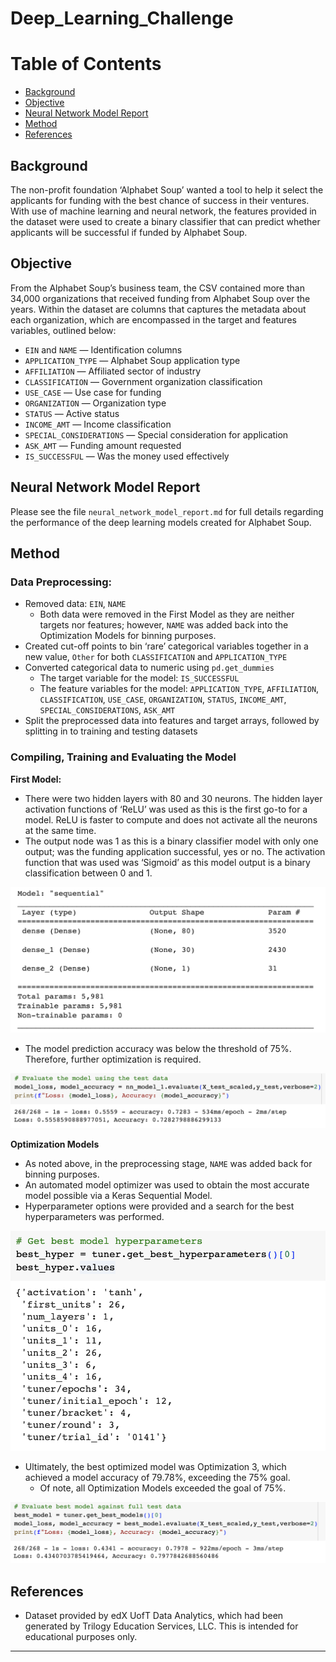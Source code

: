 # Deep_Learning_Challenge



Table of Contents
=================

  * [Background](#background)
  * [Objective](#objective)
  * [Neural Network Model Report](#neural-network-model-report)
  * [Method](#method)
  * [References](#references)
  
  
  
## Background
The non-profit foundation ‘Alphabet Soup’ wanted a tool to help it select the applicants for funding with the best chance of success in their ventures. With use of machine learning and neural network, the features provided in the dataset were used to create a binary classifier that can predict whether applicants will be successful if funded by Alphabet Soup. 



## Objective
  
  
From the Alphabet Soup’s business team, the CSV contained more than 34,000 organizations that received funding from Alphabet Soup over the years. Within the dataset are columns that captures the metadata about each organization, which are encompassed in the target and features variables, outlined below:

* `EIN` and `NAME` — Identification columns
* `APPLICATION_TYPE` — Alphabet Soup application type
* `AFFILIATION` — Affiliated sector of industry
* `CLASSIFICATION` — Government organization classification
* `USE_CASE` — Use case for funding
* `ORGANIZATION` — Organization type
* `STATUS` — Active status
* `INCOME_AMT` — Income classification
* `SPECIAL_CONSIDERATIONS` — Special consideration for application
* `ASK_AMT` — Funding amount requested
* `IS_SUCCESSFUL` — Was the money used effectively



## Neural Network Model Report


Please see the file `neural_network_model_report.md` for full details regarding the performance of the deep learning models created for Alphabet Soup. 



## Method


### Data Preprocessing:

* Removed data: `EIN`, `NAME` 
    * Both data were removed in the First Model as they are neither targets nor features; however, `NAME` was added back into the Optimization Models for binning purposes.
* Created cut-off points to bin ‘rare’ categorical variables together in a new value, `Other` for both `CLASSIFICATION` and `APPLICATION_TYPE`
* Converted categorical data to numeric using `pd.get_dummies`
    * The target variable for the model: `IS_SUCCESSFUL`
    * The feature variables for the model: `APPLICATION_TYPE`, `AFFILIATION`, `CLASSIFICATION`, `USE_CASE`, `ORGANIZATION`, `STATUS`, `INCOME_AMT`, `SPECIAL_CONSIDERATIONS`, `ASK_AMT`
* Split the preprocessed data into features and target arrays, followed by splitting in to training and testing datasets 


### Compiling, Training and Evaluating the Model

**First Model:**

* There were two hidden layers with 80 and 30 neurons. The hidden layer activation functions of ‘ReLU’ was used as this is the first go-to for a model. ReLU is faster to compute and does not activate all the neurons at the same time. 
* The output node was 1 as this is a binary classifier model with only one output; was the funding application successful, yes or no. The activation function that was used was ‘Sigmoid’ as this model output is a binary classification between 0 and 1. 

![model_1_layers](Images/model_1_layers.png)  


* The model prediction accuracy was below the threshold of 75%. Therefore, further optimization is required. 

![model_1](Images/model_1.png)  



**Optimization Models**
* As noted above, in the preprocessing stage, `NAME` was added back for binning purposes.
* An automated model optimizer was used to obtain the most accurate model possible via a Keras Sequential Model. 
* Hyperparameter options were provided and a search for the best hyperparameters was performed.

![optimization_3_hyperparameters](Images/optimization_3_hyperparameters.png)  


* Ultimately, the best optimized model was Optimization 3, which achieved a model accuracy of 79.78%, exceeding the 75% goal. 
    * Of note, all Optimization Models exceeded the goal of 75%. 

![optimization_3_accuracy](Images/optimization_3_accuracy.png)  



## References 


* Dataset provided by edX UofT Data Analytics, which had been generated by Trilogy Education Services, LLC. This is intended for educational purposes only.

- - -

